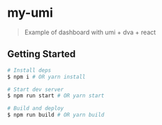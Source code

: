 # my-umi

> Example of dashboard with umi + dva + react

## Getting Started

```bash
# Install deps
$ npm i # OR yarn install

# Start dev server
$ npm run start # OR yarn start

# Build and deploy
$ npm run build # OR yarn build
```
